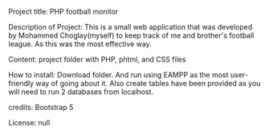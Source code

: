 Project title: PHP football monitor 

Description of Project: This is a small web application that was developed by Mohammed Choglay(myself) to keep track of me and brother's football league. As this was the most effective way. 

Content: project folder with PHP, phtml, and CSS files 

How to install: Download folder. And run using EAMPP as the most user-friendly way of going about it. Also create tables have been provided as you will need to run 2 databases from localhost.

credits: Bootstrap 5

License: null 
